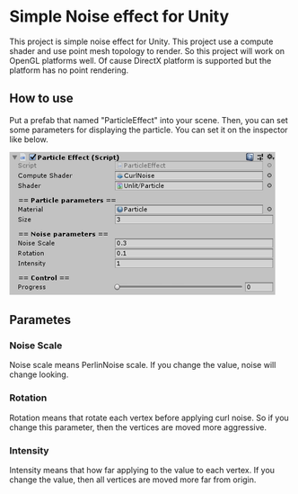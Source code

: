 # Simple Noise effect for Unity

This project is simple noise effect for Unity. This project use a compute shader and use point mesh topology to render. So this project will work on OpenGL platforms well. Of cause DirectX platform is supported but the platform has no point rendering.

## How to use

Put a prefab that named "ParticleEffect" into your scene. Then, you can set some parameters for displaying the particle.
You can set it on the inspector like below.

![Inspector](./inspector.png)

## Parametes

### Noise Scale

Noise scale means PerlinNoise scale. If you change the value, noise will change looking.

### Rotation

Rotation means that rotate each vertex before applying curl noise. So if you change this parameter, then the vertices are moved more aggressive.

### Intensity

Intensity means that how far applying to the value to each vertex. If you change the value, then all vertices are moved more far from origin.